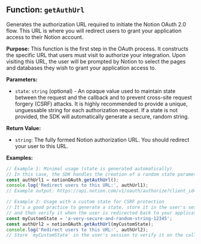 ## Function: `getAuthUrl`

Generates the authorization URL required to initiate the Notion OAuth 2.0 flow. This URL is where you will redirect users to grant your application access to their Notion account.

**Purpose:**
This function is the first step in the OAuth process. It constructs the specific URL that users must visit to authorize your integration. Upon visiting this URL, the user will be prompted by Notion to select the pages and databases they wish to grant your application access to.

**Parameters:**

- `state`: `string` (optional) - An opaque value used to maintain state between the request and the callback and to prevent cross-site request forgery (CSRF) attacks. It is highly recommended to provide a unique, unguessable string for each authorization request. If a state is not provided, the SDK will automatically generate a secure, random string.

**Return Value:**

- `string`: The fully formed Notion authorization URL. You should redirect your user to this URL.

**Examples:**

```typescript
// Example 1: Minimal usage (state is generated automatically)
// In this case, the SDK handles the creation of a random state parameter.
const authUrl1 = notionOAuth.getAuthUrl();
console.log('Redirect users to this URL:', authUrl1);
// Example output: https://api.notion.com/v1/oauth/authorize?client_id=...&redirect_uri=...&response_type=code&owner=user&state=...

// Example 2: Usage with a custom state for CSRF protection
// It's a good practice to generate a state, store it in the user's session,
// and then verify it when the user is redirected back to your application.
const myCustomState = 'a-very-secure-and-random-string-12345';
const authUrl2 = notionOAuth.getAuthUrl(myCustomState);
console.log('Redirect users to this URL:', authUrl2);
// Store `myCustomState` in the user's session to verify it on the callback.
```